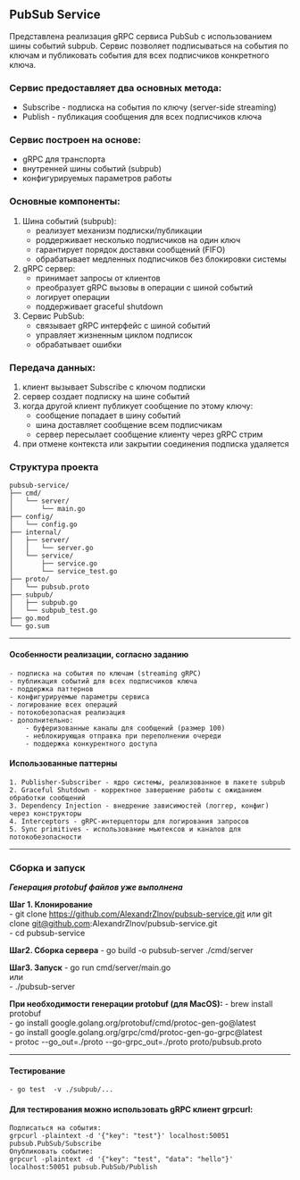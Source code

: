 ## PubSub Service

Представлена реализация gRPC сервиса PubSub с использованием шины событий subpub. Сервис позволяет подписываться на события по ключам и публиковать события для всех подписчиков конкретного ключа.

### Сервис предоставляет два основных метода:
- Subscribe - подписка на события по ключу (server-side streaming)  
- Publish - публикация сообщения для всех подписчиков ключа  
    
### Сервис построен на основе:  
- gRPC для транспорта  
- внутренней шины событий (subpub)  
- конфигурируемых параметров работы  

### Основные компоненты:  
1. Шина событий (subpub):  
   - реализует механизм подписки/публикации  
    - роддерживает несколько подписчиков на один ключ  
    - гарантирует порядок доставки сообщений (FIFO)  
    - обрабатывает медленных подписчиков без блокировки системы  
2. gRPC сервер:  
   - принимает запросы от клиентов
   - преобразует gRPC вызовы в операции с шиной событий
   - логирует операции
   - поддерживает graceful shutdown  
3. Сервис PubSub:
   - связывает gRPC интерфейс с шиной событий
   - управляет жизненным циклом подписок
   - обрабатывает ошибки  

### Передача данных:  
1. клиент вызывает Subscribe с ключом подписки  
2. сервер создает подписку на шине событий  
3. когда другой клиент публикует сообщение по этому ключу:  
   - сообщение попадает в шину событий
   - шина доставляет сообщение всем подписчикам
   - сервер пересылает сообщение клиенту через gRPC стрим  
4.	при отмене контекста или закрытии соединения подписка удаляется  

### Структура проекта  
    pubsub-service/
    ├── cmd/
    │   └── server/
    │       └── main.go
    ├── config/
    │   └── config.go
    ├── internal/
    │   ├── server/
    │   │   └── server.go
    │   └── service/
    │       ├── service.go
    │       └── service_test.go
    ├── proto/
    │   └── pubsub.proto
    ├── subpub/
    │   ├── subpub.go
    │   └── subpub_test.go
    ├── go.mod
    └── go.sum

* * * *
#### Особенности реализации, согласно заданию
    - подписка на события по ключам (streaming gRPC)  
    - публикация событий для всех подписчиков ключа  
    - поддержка паттернов  
    - конфигурируемые параметры сервиса  
    - логирование всех операций  
    - потокобезопасная реализация  
    - дополнительно:  
        - буферизованные каналы для сообщений (размер 100)  
        - неблокирующая отправка при переполнении очереди  
        - поддержка конкурентного доступа  

#### Использованные паттерны  
    1. Publisher-Subscriber - ядро системы, реализованное в пакете subpub  
    2. Graceful Shutdown - корректное завершение работы с ожиданием обработки сообщений  
    3. Dependency Injection - внедрение зависимостей (логгер, конфиг) через конструкторы  
    4. Interceptors - gRPC-интерцепторы для логирования запросов  
    5. Sync primitives - использование мьютексов и каналов для потокобезопасности  

* * * *
### Сборка и запуск  

***Генерация protobuf файлов уже выполнена***  

**Шаг 1. Клонирование**  
    - git clone https://github.com/AlexandrZlnov/pubsub-service.git или git clone git@github.com:AlexandrZlnov/pubsub-service.git  
    - cd pubsub-service  

**Шаг2. Сборка сервера**
    - go build -o pubsub-server ./cmd/server  

**Шаг3. Запуск**
    - go run cmd/server/main.go  
    или  
    - ./pubsub-server  

**При необходимости генерации protobuf (для MacOS):**
    - brew install protobuf  
    - go install google.golang.org/protobuf/cmd/protoc-gen-go@latest  
    - go install google.golang.org/grpc/cmd/protoc-gen-go-grpc@latest  
    - protoc --go_out=./proto --go-grpc_out=./proto proto/pubsub.proto  

* * * *
#### Тестирование
    - go test  -v ./subpub/...  

#### Для тестирования можно использовать gRPC клиент grpcurl:
    Подписаться на события:  
    grpcurl -plaintext -d '{"key": "test"}' localhost:50051 pubsub.PubSub/Subscribe  
    Опубликовать событие:  
    grpcurl -plaintext -d '{"key": "test", "data": "hello"}' localhost:50051 pubsub.PubSub/Publish  
